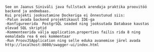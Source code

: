     See on Jaanus Siniväli java fullstack arendaja praktika proovitöö backend ja andmebaas.
    Kui projekti jooksutamine Dockeriga ei õnnestunud siis:
    -Palun avada backend projektikaust IDE-ga
    -Konfigureerida  PostgrSQL seaded ning jooksutada Database kaustas olevad SQL skriptid
    -Kommenteerida välja application.properties failis rida 8 ning eemaldada rea 6 ees kommentaar
    -Run ProovJSApplication ning selle eduka avanemise järel avada http://localhost:8080/swagger-ui/index.html